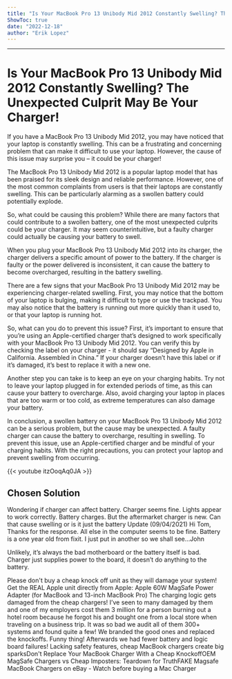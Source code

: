 ```yaml
---
title: "Is Your MacBook Pro 13 Unibody Mid 2012 Constantly Swelling? The Unexpected Culprit May Be Your Charger!"
ShowToc: true 
date: "2022-12-18"
author: "Erik Lopez"
---
```

*****
# Is Your MacBook Pro 13 Unibody Mid 2012 Constantly Swelling? The Unexpected Culprit May Be Your Charger!

If you have a MacBook Pro 13 Unibody Mid 2012, you may have noticed that your laptop is constantly swelling. This can be a frustrating and concerning problem that can make it difficult to use your laptop. However, the cause of this issue may surprise you – it could be your charger!

The MacBook Pro 13 Unibody Mid 2012 is a popular laptop model that has been praised for its sleek design and reliable performance. However, one of the most common complaints from users is that their laptops are constantly swelling. This can be particularly alarming as a swollen battery could potentially explode.

So, what could be causing this problem? While there are many factors that could contribute to a swollen battery, one of the most unexpected culprits could be your charger. It may seem counterintuitive, but a faulty charger could actually be causing your battery to swell.

When you plug your MacBook Pro 13 Unibody Mid 2012 into its charger, the charger delivers a specific amount of power to the battery. If the charger is faulty or the power delivered is inconsistent, it can cause the battery to become overcharged, resulting in the battery swelling.

There are a few signs that your MacBook Pro 13 Unibody Mid 2012 may be experiencing charger-related swelling. First, you may notice that the bottom of your laptop is bulging, making it difficult to type or use the trackpad. You may also notice that the battery is running out more quickly than it used to, or that your laptop is running hot.

So, what can you do to prevent this issue? First, it’s important to ensure that you’re using an Apple-certified charger that’s designed to work specifically with your MacBook Pro 13 Unibody Mid 2012. You can verify this by checking the label on your charger - it should say “Designed by Apple in California. Assembled in China.” If your charger doesn’t have this label or if it’s damaged, it’s best to replace it with a new one.

Another step you can take is to keep an eye on your charging habits. Try not to leave your laptop plugged in for extended periods of time, as this can cause your battery to overcharge. Also, avoid charging your laptop in places that are too warm or too cold, as extreme temperatures can also damage your battery.

In conclusion, a swollen battery on your MacBook Pro 13 Unibody Mid 2012 can be a serious problem, but the cause may be unexpected. A faulty charger can cause the battery to overcharge, resulting in swelling. To prevent this issue, use an Apple-certified charger and be mindful of your charging habits. With the right precautions, you can protect your laptop and prevent swelling from occurring.

{{< youtube itzOoqAq0JA >}} 



## Chosen Solution
 Wondering if charger can affect battery. Charger seems fine. Lights appear to work correctly. Battery charges. But the aftermarket charger is new. Can that cause swelling or is it just the battery
Update (09/04/2021)
Hi Tom, Thanks for the response. All else in the computer seems to be fine. Battery is a one year old from fixit. I just put in another so we shall see…John

 Unlikely, it’s always the bad motherboard or the battery itself is bad. Charger just supplies power to the board, it doesn’t do anything to the battery.

 Please don't buy a cheap knock off unit as they will damage your system! Get the REAL Apple unit directly from Apple: Apple 60W MagSafe Power Adapter (for MacBook and 13-inch MacBook Pro)
The charging logic gets damaged from the cheap chargers! I’ve seen to many damaged by them and one of my employers cost them 3 million for a person burning out a hotel room because he forgot his and bought one from a local store when traveling on a business trip.
It was so bad we audit all of them 300+ systems and found quite a few! We branded the good ones and replaced the knockoffs. Funny thing! Afterwards we had fewer battery and logic board failures!
Lacking safety features, cheap MacBook chargers create big sparksDon't Replace Your MacBook Charger With a Cheap KnockoffOEM MagSafe Chargers vs Cheap Imposters: Teardown for TruthFAKE Magsafe MacBook Chargers on eBay - Watch before buying a Mac Charger




